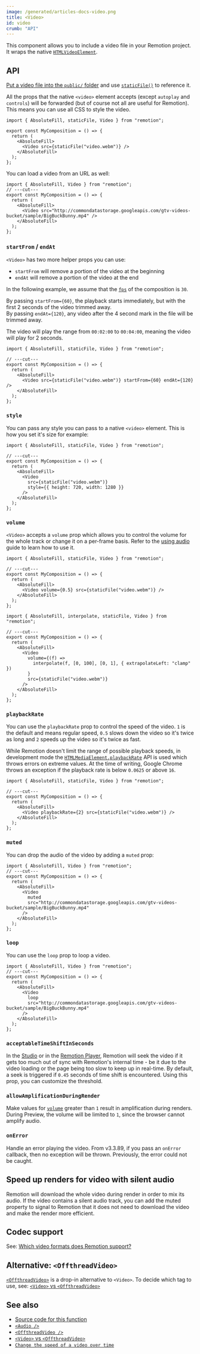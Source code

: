 ```yaml
---
image: /generated/articles-docs-video.png
title: <Video>
id: video
crumb: "API"
---
```


This component allows you to include a video file in your Remotion project. It wraps the native [`HTMLVideoElement`](https://developer.mozilla.org/en-US/docs/Web/API/HTMLVideoElement).

## API

[Put a video file into the `public/` folder](/docs/assets) and use [`staticFile()`](/docs/staticfile) to reference it.

All the props that the native `<video>` element accepts (except `autoplay` and `controls`) will be forwarded (but of course not all are useful for Remotion). This means you can use all CSS to style the video.

```tsx twoslash
import { AbsoluteFill, staticFile, Video } from "remotion";

export const MyComposition = () => {
  return (
    <AbsoluteFill>
      <Video src={staticFile("video.webm")} />
    </AbsoluteFill>
  );
};
```

You can load a video from an URL as well:

```tsx twoslash
import { AbsoluteFill, Video } from "remotion";
// ---cut---
export const MyComposition = () => {
  return (
    <AbsoluteFill>
      <Video src="http://commondatastorage.googleapis.com/gtv-videos-bucket/sample/BigBuckBunny.mp4" />
    </AbsoluteFill>
  );
};
```

### `startFrom` / `endAt`

`<Video>` has two more helper props you can use:

- `startFrom` will remove a portion of the video at the beginning
- `endAt` will remove a portion of the video at the end

In the following example, we assume that the [`fps`](/docs/composition#fps) of the composition is `30`.

By passing `startFrom={60}`, the playback starts immediately, but with the first 2 seconds of the video trimmed away.  
By passing `endAt={120}`, any video after the 4 second mark in the file will be trimmed away.

The video will play the range from `00:02:00` to `00:04:00`, meaning the video will play for 2 seconds.

```tsx twoslash
import { AbsoluteFill, staticFile, Video } from "remotion";

// ---cut---
export const MyComposition = () => {
  return (
    <AbsoluteFill>
      <Video src={staticFile("video.webm")} startFrom={60} endAt={120} />
    </AbsoluteFill>
  );
};
```

### `style`

You can pass any style you can pass to a native `<video>` element. This is how you set it's size for example:

```tsx twoslash
import { AbsoluteFill, staticFile, Video } from "remotion";

// ---cut---
export const MyComposition = () => {
  return (
    <AbsoluteFill>
      <Video
        src={staticFile("video.webm")}
        style={{ height: 720, width: 1280 }}
      />
    </AbsoluteFill>
  );
};
```

### `volume`

`<Video>` accepts a `volume` prop which allows you to control the volume for the whole track or change it on a per-frame basis. Refer to the [using audio](/docs/using-audio#controlling-volume) guide to learn how to use it.

```tsx twoslash title="Example using static volume"
import { AbsoluteFill, staticFile, Video } from "remotion";

// ---cut---
export const MyComposition = () => {
  return (
    <AbsoluteFill>
      <Video volume={0.5} src={staticFile("video.webm")} />
    </AbsoluteFill>
  );
};
```

```tsx twoslash title="Example of a fade in over 100 frames"
import { AbsoluteFill, interpolate, staticFile, Video } from "remotion";

// ---cut---
export const MyComposition = () => {
  return (
    <AbsoluteFill>
      <Video
        volume={(f) =>
          interpolate(f, [0, 100], [0, 1], { extrapolateLeft: "clamp" })
        }
        src={staticFile("video.webm")}
      />
    </AbsoluteFill>
  );
};
```

### `playbackRate`<AvailableFrom v="2.2.0" />

You can use the `playbackRate` prop to control the speed of the video. `1` is the default and means regular speed, `0.5` slows down the video so it's twice as long and `2` speeds up the video so it's twice as fast.

While Remotion doesn't limit the range of possible playback speeds, in development mode the [`HTMLMediaElement.playbackRate`](https://developer.mozilla.org/en-US/docs/Web/API/HTMLMediaElement/playbackRate) API is used which throws errors on extreme values. At the time of writing, Google Chrome throws an exception if the playback rate is below `0.0625` or above `16`.

```tsx twoslash title="Example of a video playing twice as fast"
import { AbsoluteFill, staticFile, Video } from "remotion";

// ---cut---
export const MyComposition = () => {
  return (
    <AbsoluteFill>
      <Video playbackRate={2} src={staticFile("video.webm")} />
    </AbsoluteFill>
  );
};
```

### `muted`

You can drop the audio of the video by adding a `muted` prop:

```tsx twoslash title="Example of a muted video"
import { AbsoluteFill, Video } from "remotion";
// ---cut---
export const MyComposition = () => {
  return (
    <AbsoluteFill>
      <Video
        muted
        src="http://commondatastorage.googleapis.com/gtv-videos-bucket/sample/BigBuckBunny.mp4"
      />
    </AbsoluteFill>
  );
};
```

### `loop`<AvailableFrom v="3.2.29" />

You can use the `loop` prop to loop a video.

```tsx twoslash title="Example of a looped video"
import { AbsoluteFill, Video } from "remotion";
// ---cut---
export const MyComposition = () => {
  return (
    <AbsoluteFill>
      <Video
        loop
        src="http://commondatastorage.googleapis.com/gtv-videos-bucket/sample/BigBuckBunny.mp4"
      />
    </AbsoluteFill>
  );
};
```

### `acceptableTimeShiftInSeconds`<AvailableFrom v="3.2.42" />

In the [Studio](/docs/terminology#remotion-studio) or in the [Remotion Player](/docs/player), Remotion will seek the video if it gets too much out of sync with Remotion's internal time - be it due to the video loading or the page being too slow to keep up in real-time. By default, a seek is triggered if `0.45` seconds of time shift is encountered. Using this prop, you can customize the threshold.

### `allowAmplificationDuringRender`<AvailableFrom v="3.3.17" />

Make values for [`volume`](#volume) greater than `1` result in amplification during renders.  
During Preview, the volume will be limited to `1`, since the browser cannot amplify audio.

### `onError`

Handle an error playing the video. From v3.3.89, if you pass an `onError` callback, then no exception will be thrown. Previously, the error could not be caught.

## Speed up renders for video with silent audio

Remotion will download the whole video during render in order to mix its audio. If the video contains a silent audio track, you can add the muted property to signal to Remotion that it does not need to download the video and make the render more efficient.

## Codec support

See: [Which video formats does Remotion support?](/docs/miscellaneous/video-formats)

## Alternative: `<OffthreadVideo>`

[`<OffthreadVideo>`](/docs/offthreadvideo) is a drop-in alternative to `<Video>`. To decide which tag to use, see: [`<Video>` vs `<OffthreadVideo>`](/docs/video-vs-offthreadvideo)

## See also

- [Source code for this function](https://github.com/remotion-dev/remotion/blob/main/packages/core/src/video/Video.tsx)
- [`<Audio />`](/docs/audio)
- [`<OffthreadVideo />`](/docs/offthreadvideo)
- [`<Video>` vs `<OffthreadVideo>`](/docs/video-vs-offthreadvideo)
- [`Change the speed of a video over time`](/docs/miscellaneous/snippets/accelerated-video)
